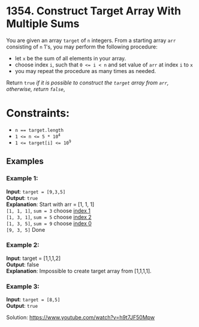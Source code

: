 # 1354. Construct Target Array With Multiple Sums

You are given an array `target` of `n` integers. 
From a starting array `arr` consisting of `n` 1's, you may perform the following procedure:
* let `x` be the sum of all elements in your array.
* choose index `i`, such that `0 <= i < n` and set value of `arr` at index `i` to `x`
* you may repeat the procedure as many times as needed.

Return `true` *if it is possible to construct the `target` array from `arr`, otherwise, return `false`*,

Constraints:
============
*    <code>n == target.length</code>
*    <code>1 <= n <= 5 * 10<sup>4</sup></code>
*    <code>1 <= target[i] <= 10<sup>9</sup></code>

Examples
--------

### Example 1:

**Input**: `target = [9,3,5]`  <br />
**Output**: `true           `  <br />
**Explanation**: Start with arr = [1, 1, 1]  <br />
`[1, 1, 1]`, `sum = 3` choose <u>index 1</u> <br />
`[1, 3, 1]`, `sum = 5` choose <u>index 2</u> <br />
`[1, 3, 5]`, `sum = 9` choose <u>index 0</u> <br />
`[9, 3, 5]` Done                             <br />

### Example 2:

**Input**: target = [1,1,1,2]      <br />
**Output**: false                  <br />
**Explanation**: Impossible to create target array from [1,1,1,1].

### Example 3:

**Input**: `target = [8,5]` <br />
**Output**: `true` <br />


Solution: https://www.youtube.com/watch?v=h9t7JF50Mpw